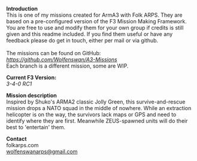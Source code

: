 <b>Introduction</b><br/>
This is one of my missions created for ArmA3 with Folk ARPS. They are based on a pre-configured version of the F3 Mission Making Framework. You are free to use and modify them for your own group if credits is still given and this readme included. If you find them useful or have any feedback please do get in touch, either per mail or via github.<br/><br/>
The missions can be found on GitHub:<br/>
<i>https://github.com/Wolfenswan/A3-Missions</i><br/>
Each branch is a different mission, some are WIP.<br/>

<b>Current F3 Version:</b><br/>
<i>3-4-0 RC1</i>

<b>Mission description</b><br/>
Inspired by Shuko's ARMA2 classic Jolly Green, this survive-and-rescue mission drops a NATO squad in the middle of nowhere. While an extraction helicopter is on the way, the survivors lack maps or GPS and need to identify where they are first. Meanwhile ZEUS-spawned units will do their best to 'entertain' them.

<b>Contact</b><br/>
folkarps.com<br/>
wolfenswanarps@gmail.com<br/>
